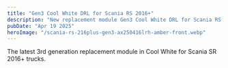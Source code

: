 ```yaml
---
title: "Gen3 Cool White DRL for Scania RS 2016+"
description: "New replacement module Gen3 Cool White DRL for Scania RS 2016+ truck"
pubDate: "Apr 19 2025"
heroImage: "/scania-rs-216plus-gen3-ax250416lrh-amber-front.webp"
---
```


The latest 3rd generation replacement module in Cool White for Scania SR 2016+ trucks.
